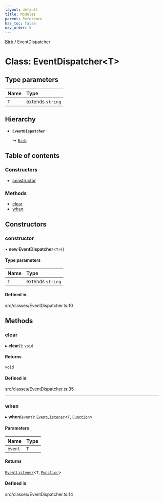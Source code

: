 ```yaml
---
layout: default
title: Modules
parent: Reference
has_toc: false
nav_order: 5
---
```


[Birb](/) / EventDispatcher

# Class: EventDispatcher<T\>

## Type parameters

| Name | Type |
| :------ | :------ |
| `T` | extends `string` |

## Hierarchy

- **`EventDispatcher`**

  ↳ [`Birb`](Birb.md)

## Table of contents

### Constructors

- [constructor](EventDispatcher.md#constructor)

### Methods

- [clear](EventDispatcher.md#clear)
- [when](EventDispatcher.md#when)

## Constructors

### constructor

• **new EventDispatcher**<`T`\>()

#### Type parameters

| Name | Type |
| :------ | :------ |
| `T` | extends `string` |

#### Defined in

src/classes/EventDispatcher.ts:10

## Methods

### clear

▸ **clear**(): `void`

#### Returns

`void`

#### Defined in

src/classes/EventDispatcher.ts:35

___

### when

▸ **when**(`event`): [`EventListener`](EventListener.md)<`T`, [`Function`]( https://developer.mozilla.org/en-US/docs/Web/JavaScript/Reference/Global_Objects/Function )\>

#### Parameters

| Name | Type |
| :------ | :------ |
| `event` | `T` |

#### Returns

[`EventListener`](EventListener.md)<`T`, [`Function`]( https://developer.mozilla.org/en-US/docs/Web/JavaScript/Reference/Global_Objects/Function )\>

#### Defined in

src/classes/EventDispatcher.ts:14
